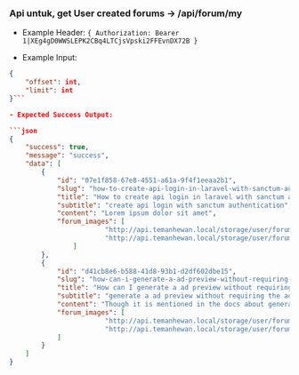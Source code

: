### Api untuk, get User created forums -> /api/forum/my

- Example Header: `{ Authorization: Bearer 1|XEg4gD0WWSLEPK2CBq4LTCjsVpski2FFEvnDX72B }`

- Example Input: 

```json
{ 
    "offset": int,
    "limit": int 
}```

- Expected Success Output:

```json
{
    "success": true,
    "message": "success",
    "data": [
        {
            "id": "07e1f858-67e8-4551-a61a-9f4f1eeaa2b1",
            "slug": "how-to-create-api-login-in-laravel-with-sanctum-autentication",
            "title": "How to create api login in laravel with sanctum autentication",
            "subtitle": "create api login with sanctum authentication",
            "content": "Lorem ipsum dolor sit amet",
            "forum_images": [
                        "http://api.temanhewan.local/storage/user/forum_images/165348828494.png",
                        "http://api.temanhewan.local/storage/user/forum_images/165348828442.png",
                ]
        },
        {
            "id": "d41cb8e6-b588-41d8-93b1-d2df602dbe15",
            "slug": "how-can-i-generate-a-ad-preview-without-requiring-the-ad-account-id-in-the-facebook-ads-api",
            "title": "How can I generate a ad preview without requiring the ad account id in the Facebook Ads API?",
            "subtitle": "generate a ad preview without requiring the ad account id in the Facebook Ads API?",
            "content": "Though it is mentioned in the docs about generating a ",
            "forum_images": [
                        "http://api.temanhewan.local/storage/user/forum_images/165348843173.png",
                        "http://api.temanhewan.local/storage/user/forum_images/165348843157.png",
            ]
        }
    ]
}
```